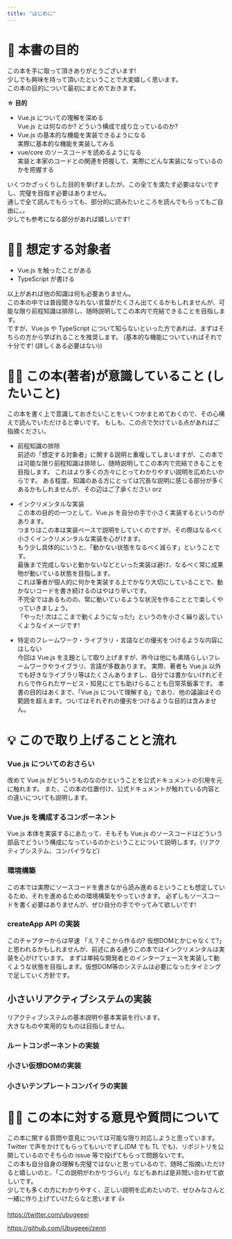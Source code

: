 ```yaml
---
title: "はじめに"
---
```


# 🎯 本書の目的

この本を手に取って頂きありがとうございます!  
少しでも興味を持って頂いたということで大変嬉しく思います。  
この本の目的について最初にまとめておきます。

**☆ 目的**

- Vue.js についての理解を深める  
  Vue.js とは何なのか? どういう構成で成り立っているのか?
- Vue.js の基本的な機能を実装できるようになる  
  実際に基本的な機能を実装してみる
- vue/core のソースコードを読めるようになる  
  実装と本家のコードとの関連を把握して、実際にどんな実装になっているのかを把握する

いくつかざっくりした目的を挙げましたが、この全てを満たす必要はないですし、完璧を目指す必要はありません。  
通しで全て読んでもらっても、部分的に読みたいところを読んでもらってもご自由に。。  
少しでも参考になる部分があれば嬉しいです!

# 🤷‍♂️ 想定する対象者

- Vue.js を触ったことがある
- TypeScript が書ける

以上があれば他の知識は何も必要ありません。  
この本の中では普段聞きなれない言葉がたくさん出てくるかもしれませんが、可能な限り前程知識は排除し、随時説明してこの本内で完結できることを目指します。  
ですが、Vue.js や TypeScript について知らないといった方であれば、まずはそちらの方から学ばれることを推奨します。
(基本的な機能についていればそれで十分です! (詳しくある必要はない))

# 🙋‍♀️ この本(著者)が意識していること (したいこと)

この本を書く上で意識しておきたいことをいくつかまとめておくので、その心構えで読んでいただけると幸いです。
もしも、この点で欠けている点があればご指摘ください。

- 前程知識の排除  
  前述の「想定する対象者」に関する説明と重複してしまいますが、この本では可能な限り前程知識は排除し、随時説明してこの本内で完結できることを目指します。
  これはより多くの方々にとってわかりやすい説明を広めたいからです。
  ある程度、知識のある方にとっては冗長な説明に感じる部分が多くあるかもしれませんが、その辺はご了承ください orz

- インクリメンタルな実装  
  この本の目的の一つとして、Vue.js を自分の手で小さく実装するというのがあります。  
  つまりはこの本は実装ベースで説明をしていくのですが、その際はなるべく小さくインクリメンタルな実装を心がけます。  
  もう少し具体的にいうと、「動かない状態をなるべく減らす」ということです。  
  最後まで完成しないと動かないなどといった実装は避け、なるべく常に成果物が動いている状態を目指します。  
  これは筆者が個人的に何かを実装する上でかなり大切にしていることで、動かないコードを書き続けるのはやはり辛いです。  
  不完全ではあるものの、常に動いているような状況を作ることとで楽しくやっていきましょう。  
  「やった! 次はここまで動くようになった!」というのを小さく繰り返していくようなイメージです!

- 特定のフレームワーク・ライブラリ・言語などの優劣をつけるような内容にはしない  
  今回は Vue.js を主題として取り上げますが、昨今は他にも素晴らしいフレームワークやライブラリ、言語が多数あります。
  実際、著者も Vue.js 以外でも好きなライブラリ等はたくさんありますし、自分では書かないけれどそれらで作られたサービス・知見にとても助けらることも日常茶飯事です。
  本書の目的はあくまで、「Vue.js について理解する」であり、他の議論はその範囲を超えます。ついてはそれぞれの優劣をつけるような目的は含みません。

# 💡 こので取り上げることと流れ

### Vue.js についてのおさらい

改めて Vue.js がどういうものなのかということを公式ドキュメントの引用を元に触れます。
また、この本の位置付け、公式ドキュメントが触れている内容との違いについても説明します。

### Vue.js を構成するコンポーネント

Vue.js 本体を実装するにあたって、そもそも Vue.js のソースコードはどういう部品でどういう構成になっているのかということについて説明します。(リアクティブシステム、コンパイラなど)

### 環境構築

この本では実際にソースコードを書きながら読み進めるということも想定しているため、それを進めるための環境構築をやっていきます。
必ずしもソースコードを書く必要はありませんが、ぜひ自分の手でやってみて欲しいです!

### createApp API の実装
このチャプターからは早速
「え？そこから作るの? 仮想DOMとかじゃなくて?」と思われるかもしれませんが、前述にある通りこの本ではインクリメンタルは実装を心がけています。
まずは単純な開発者とのインターフェースを実装して動くような状態を目指します。仮想DOM等のシステムは必要になったタイミングで足していく方針です。

## 小さいリアクティブシステムの実装
リアクティブシステムの基本説明や基本実装を行います。  
大きなものや実用的なものは目指しません。

### ルートコンポーネントの実装


### 小さい仮想DOMの実装


### 小さいテンプレートコンパイラの実装



# 🧑‍🏫 この本に対する意見や質問について

この本に関する質問や意見については可能な限り対応しようと思っています。  
Twitter で声をかけてもらってもいいですし(DM でも TL でも)、リポジトリを公開しているのでそちらの issue 等で投げてもらって問題ないです。  
この本も自分自身の理解も完璧ではないと思っているので、随時ご指摘いただけると嬉しいのと、「この説明がわかりづらい!」などもあれば是非問い合わせて欲しいです。  
少しでも多くの方にわかりやすく、正しい説明を広めたいので、ぜひみなさんと一緒に作り上げていけたらなと思います 👍

https://twitter.com/ubugeeei

https://github.com/Ubugeeei/zenn
